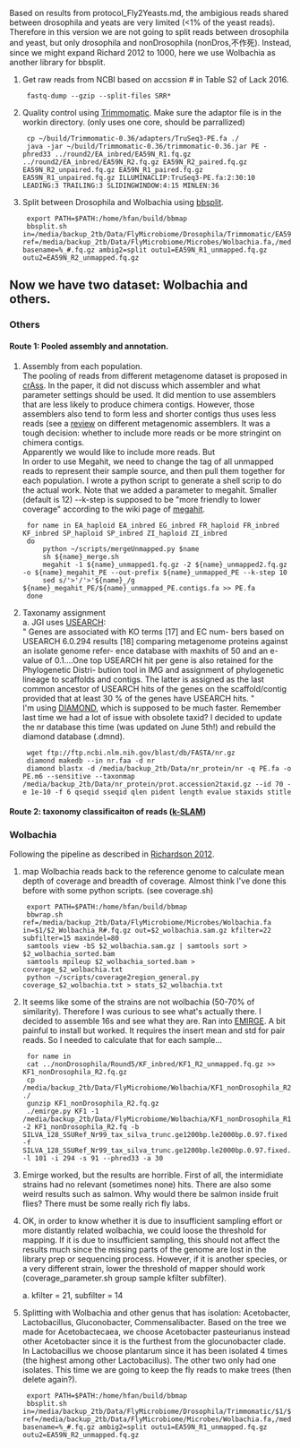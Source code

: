 Based on results from protocol_Fly2Yeasts.md, the ambigious reads shared between drosophila and yeats are very limited (<1% of the yeast reads). Therefore in this version we are not going to split reads between drosophila and yeast, but only drosophila and nonDrosophila (nonDros,不作死). Instead, since we might expand Richard 2012 to 1000, here we use Wolbachia as another library for bbsplit.
 
1. Get raw reads from NCBI based on accssion # in Table S2 of Lack 2016.  

		fastq-dump --gzip --split-files SRR*
		
2. Quality control using [Trimmomatic](http://www.usadellab.org/cms/?page=trimmomatic). Make sure the adaptor file is in the workin directory. (only uses one core, should be parrallized)

		cp ~/build/Trimmomatic-0.36/adapters/TruSeq3-PE.fa ./
		java -jar ~/build/Trimmomatic-0.36/trimmomatic-0.36.jar PE -phred33 ../round2/EA_inbred/EA59N_R1.fq.gz ../round2/EA_inbred/EA59N_R2.fq.gz EA59N_R2_paired.fq.gz EA59N_R2_unpaired.fq.gz EA59N_R1_paired.fq.gz EA59N_R1_unpaired.fq.gz ILLUMINACLIP:TruSeq3-PE.fa:2:30:10 LEADING:3 TRAILING:3 SLIDINGWINDOW:4:15 MINLEN:36
		
3. Split between Drosophila and Wolbachia using [bbsplit](http://seqanswers.com/forums/showthread.php?t=41288).  

		export PATH=$PATH:/home/hfan/build/bbmap
		bbsplit.sh in=/media/backup_2tb/Data/FlyMicrobiome/Drosophila/Trimmomatic/EA59N_R#_paired.fq.gz ref=/media/backup_2tb/Data/FlyMicrobiome/Microbes/Wolbachia.fa,/media/backup_2tb/Data/FlyMicrobiome/Drosophila/Drosophila_melanogaster.fa basename=%_#.fq.gz ambig2=split outu1=EA59N_R1_unmapped.fq.gz outu2=EA59N_R2_unmapped.fq.gz
		
## Now we have two dataset: Wolbachia and others.

### Others
#### Route 1: Pooled assembly and annotation.
1. Assembly from each population.  
The pooling of reads from different metagenome dataset is proposed in [crAss](https://www.ncbi.nlm.nih.gov/pubmed/23074261). In the paper, it did not discuss which assembler and what parameter settings should be used. It did mention to use assemblers that are less likely to produce chimera contigs. However, those assemblers also tend to form less and shorter contigs thus uses less reads (see a [review](http://journal.frontiersin.org/article/10.3389/fbioe.2015.00141) on different metagenomic assemblers. It was a tough decision: whether to include more reads or be more stringint on chimera contigs.  
Apparently we would like to include more reads. But  
In order to use Megahit, we need to change the tag of all unmapped reads to represent their sample source, and then pull them together for each population. I wrote a python script to generate a shell scrip to do the actual work. Note that we added a parameter to megahit. Smaller (default is 12) --k-step is supposed to be "more friendly to lower coverage" according to the wiki page of [megahit](https://github.com/voutcn/megahit/wiki/Assembly-Tips).

		for name in EA_haploid EA_inbred EG_inbred FR_haploid FR_inbred KF_inbred SP_haploid SP_inbred ZI_haploid ZI_inbred
		do
			python ~/scripts/mergeUnmapped.py $name
			sh ${name}_merge.sh
			megahit -1 ${name}_unmapped1.fq.gz -2 ${name}_unmapped2.fq.gz -o ${name}_megahit_PE --out-prefix ${name}_unmapped_PE --k-step 10 
			sed s/'>'/'>'${name}_/g ${name}_megahit_PE/${name}_unmapped_PE.contigs.fa >> PE.fa
		done
		

		 
2. Taxonamy assignment  
a. JGI uses [USEARCH](https://academic.oup.com/bioinformatics/article-lookup/doi/10.1093/bioinformatics/btq461):  
"
Genes are associated with KO terms [17] and EC num- bers based on USEARCH 6.0.294 results [18] comparing metagenome proteins against an isolate genome refer- ence database with maxhits of 50 and an e-value of 0.1....One top USEARCH hit per gene is also retained for the Phylogenetic Distri- bution tool in IMG and assignment of phylogenetic lineage to scaffolds and contigs. The latter is assigned as the last common ancestor of USEARCH hits of the genes on the scaffold/contig provided that at least 30 % of the genes have USEARCH hits.
"  
I'm using [DIAMOND](http://www.nature.com/nmeth/journal/v12/n1/full/nmeth.3176.html), which is supposed to be much faster. Remember last time we had a lot of issue with obsolete taxid? I decided to update the nr database this time (was updated on June 5th!) and rebuild the diamond database (.dmnd).  

		wget ftp://ftp.ncbi.nlm.nih.gov/blast/db/FASTA/nr.gz
		diamond makedb --in nr.faa -d nr 
		diamond blastx -d /media/backup_2tb/Data/nr_protein/nr -q PE.fa -o PE.m6 --sensitive --taxonmap /media/backup_2tb/Data/nr_protein/prot.accession2taxid.gz --id 70 -e 1e-10 -f 6 qseqid sseqid qlen pident length evalue staxids stitle
						



#### Route 2: taxonomy classificaiton of reads ([k-SLAM](https://github.com/aindj/k-SLAM))

### Wolbachia
Following the pipeline as described in [Richardson 2012](http://journals.plos.org/plosgenetics/article?id=10.1371/journal.pgen.1003129).

1. map Wolbachia reads back to the reference genome to calculate mean depth of coverage and breadth of coverage. Almost think I've done this before with some python scripts. (see coverage.sh)

		export PATH=$PATH:/home/hfan/build/bbmap
		bbwrap.sh ref=/media/backup_2tb/Data/FlyMicrobiome/Microbes/Wolbachia.fa in=$1/$2_Wolbachia_R#.fq.gz out=$2_wolbachia.sam.gz kfilter=22 subfilter=15 maxindel=80
		samtools view -bS $2_wolbachia.sam.gz | samtools sort > $2_wolbachia_sorted.bam 
		samtools mpileup $2_wolbachia_sorted.bam > coverage_$2_wolbachia.txt
		python ~/scripts/coverage2region_general.py coverage_$2_wolbachia.txt > stats_$2_wolbachia.txt
		
2. It seems like some of the strains are not wolbachia (50-70% of similarity). Therefore I was curious to see what's actually there. I decided to assemble 16s and see what they are. Ran into [EMIRGE](https://github.com/csmiller/EMIRGE). A bit painful to install but worked. It requires the insert mean and std for pair reads. So I needed to calculate that for each sample...  
		
		for name in 
		cat ../nonDrosophila/Round5/KF_inbred/KF1_R2_unmapped.fq.gz >> KF1_nonDrosophila_R2.fq.gz 
		cp /media/backup_2tb/Data/FlyMicrobiome/Wolbachia/KF1_nonDrosophila_R2.fq.gz ./
		gunzip KF1_nonDrosophila_R2.fq.gz
		./emirge.py KF1 -1 /media/backup_2tb/Data/FlyMicrobiome/Wolbachia/KF1_nonDrosophila_R1.fq.gz -2 KF1_nonDrosophila_R2.fq -b SILVA_128_SSURef_Nr99_tax_silva_trunc.ge1200bp.le2000bp.0.97.fixed -f SILVA_128_SSURef_Nr99_tax_silva_trunc.ge1200bp.le2000bp.0.97.fixed.fasta -l 101 -i 294 -s 91 --phred33 -a 30

3. Emirge worked, but the results are horrible. First of all, the intermidiate strains had no relevant (sometimes none) hits. There are also some weird results such as salmon. Why would there be salmon inside fruit flies? There must be some really rich fly labs.  
4. OK, in order to know whether it is due to insufficient sampling effort or more distantly related wolbachia, we could loose the threshold for mapping. If it is due to insufficient sampling, this should not affect the results much since the missing parts of the genome are lost in the library prep or sequencing process. However, if it is another species, or a very different strain, lower the threshold of mapper should work (coverage_parameter.sh group sample kfilter subfilter).  

	a. kfilter = 21, subfilter = 14



1. Splitting with Wolbachia and other genus that has isolation: Acetobacter, Lactobacillus, Gluconobacter,  Commensalibacter. Based on the tree we made for Acetobactecaea, we choose Acetobacter pasteurianus instead other Acetobacter since it is the furthest from the glocunobacter clade. In Lactobacillus we choose plantarum since it has been isolated 4 times (the highest among other Lactobacillus). The other two only had one isolates. This time we are going to keep the fly reads to make trees (then delete again?).  

		export PATH=$PATH:/home/hfan/build/bbmap
		bbsplit.sh in=/media/backup_2tb/Data/FlyMicrobiome/Drosophila/Trimmomatic/$1/$2_R#_paired.fq.gz ref=/media/backup_2tb/Data/FlyMicrobiome/Microbes/Wolbachia.fa,/media/backup_2tb/Data/FlyMicrobiome/Drosophila/Drosophila_melanogaster.fa basename=%_#.fq.gz ambig2=split outu1=EA59N_R1_unmapped.fq.gz outu2=EA59N_R2_unmapped.fq.gz
 